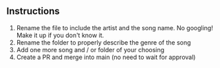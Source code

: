 ## Instructions
1. Rename the file to include the artist and the song name. No googling! Make it up if you don't know it.
2. Rename the folder to properly describe the genre of the song
3. Add one more song and / or folder of your choosing
4. Create a PR and merge into main (no need to wait for approval)
